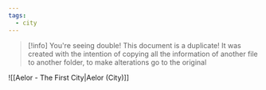 ```yaml
---
tags:
  - city
---
```

>[!info] You're seeing double!
>This document is a duplicate! It was created with the intention of copying all the information of another file to another folder, to make alterations go to the original

![[Aelor - The First City|Aelor (City)]]
